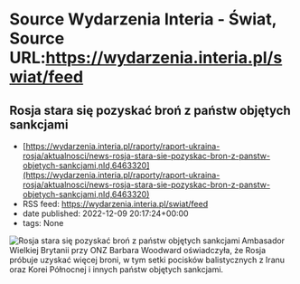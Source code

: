 # Source Wydarzenia Interia - Świat, Source URL:https://wydarzenia.interia.pl/swiat/feed

## Rosja stara się pozyskać broń z państw objętych sankcjami
 - [https://wydarzenia.interia.pl/raporty/raport-ukraina-rosja/aktualnosci/news-rosja-stara-sie-pozyskac-bron-z-panstw-objetych-sankcjami,nId,6463320](https://wydarzenia.interia.pl/raporty/raport-ukraina-rosja/aktualnosci/news-rosja-stara-sie-pozyskac-bron-z-panstw-objetych-sankcjami,nId,6463320)
 - RSS feed: https://wydarzenia.interia.pl/swiat/feed
 - date published: 2022-12-09 20:17:24+00:00
 - tags: None

<p><a href="https://wydarzenia.interia.pl/raporty/raport-ukraina-rosja/aktualnosci/news-rosja-stara-sie-pozyskac-bron-z-panstw-objetych-sankcjami,nId,6463320"><img align="left" alt="Rosja stara się pozyskać broń z państw objętych sankcjami" src="https://i.iplsc.com/rosja-stara-sie-pozyskac-bron-z-panstw-objetych-sankcjami/000GGT4HODT1N9BQ-C321.jpg" /></a>Ambasador Wielkiej Brytanii przy ONZ Barbara Woodward oświadczyła, że Rosja próbuje uzyskać więcej broni, w tym setki pocisków balistycznych z Iranu oraz Korei Północnej i innych państw objętych sankcjami. 
</p><br clear="all" />
